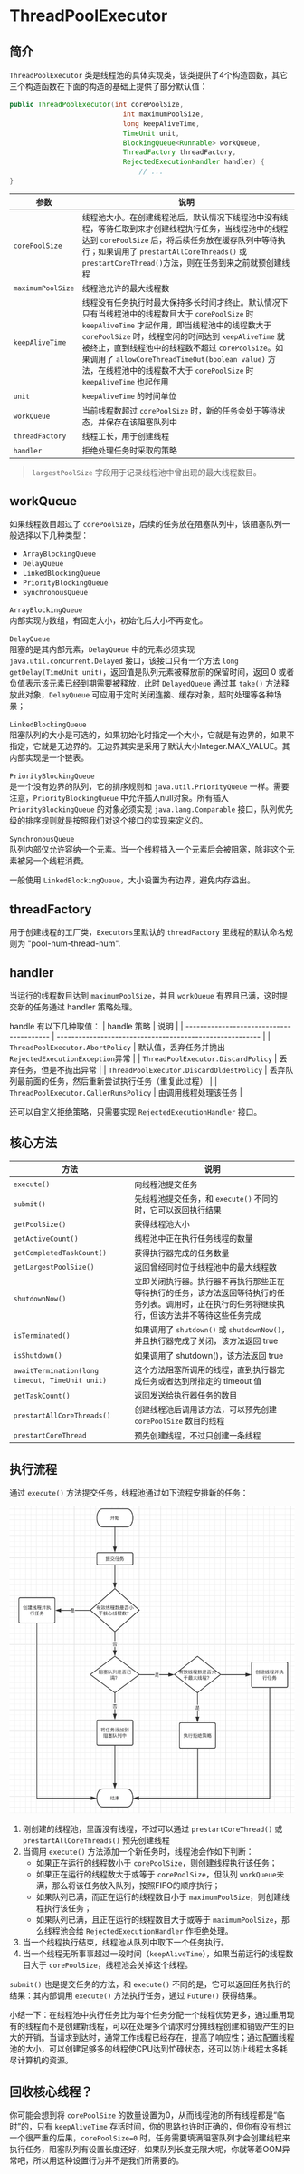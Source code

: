 # ThreadPoolExecutor

## 简介

`ThreadPoolExecutor` 类是线程池的具体实现类，该类提供了4个构造函数，其它三个构造函数在下面的构造的基础上提供了部分默认值：

```java
public ThreadPoolExecutor(int corePoolSize,
                            int maximumPoolSize,
                            long keepAliveTime,
                            TimeUnit unit,
                            BlockingQueue<Runnable> workQueue,
                            ThreadFactory threadFactory,
                            RejectedExecutionHandler handler) {
                                // ...
}
```

| 参数 | 说明  |
| -- | --- |
| `corePoolSize`    | 线程池大小。在创建线程池后，默认情况下线程池中没有线程，等待任取到来才创建线程执行任务，当线程池中的线程达到 `corePoolSize` 后，将后续任务放在缓存队列中等待执行；如果调用了 `prestartAllCoreThreads()` 或 `prestartCoreThread()`方法，则在任务到来之前就预创建线程 |
| `maximumPoolSize` | 线程池允许的最大线程数                                                                                                                                                                                                                                                                                                                                                                        |
| `keepAliveTime`   | 线程没有任务执行时最大保持多长时间才终止。默认情况下只有当线程池中的线程数目大于 `corePoolSize` 时 `keepAliveTime` 才起作用，即当线程池中的线程数大于 `corePoolSize` 时，线程空闲的时间达到 `keepAliveTime` 就被终止，直到线程池中的线程数不超过 `corePoolSize`。如果调用了 `allowCoreThreadTimeOut(boolean value)` 方法，在线程池中的线程数不大于 `corePoolSize` 时 `keepAliveTime` 也起作用 |
| `unit`            | `keepAliveTime` 的时间单位                                                                                                                                                                                                                                                                                                                                                                    |
| `workQueue`       | 当前线程数超过 `corePoolSize` 时，新的任务会处于等待状态，并保存在该阻塞队列中                                                                                                                                                                                                                                                                                                                |
| `threadFactory`   | 线程工长，用于创建线程                                                                                                                                                                                                                                                                                                                                                                        |
| `handler`         | 拒绝处理任务时采取的策略                                                                                                                                                                                                                                                                                                                                                                      |

> `largestPoolSize` 字段用于记录线程池中曾出现的最大线程数目。

## workQueue

如果线程数目超过了 `corePoolSize`，后续的任务放在阻塞队列中，该阻塞队列一般选择以下几种类型：
- `ArrayBlockingQueue`
- `DelayQueue`
- `LinkedBlockingQueue`
- `PriorityBlockingQueue`
- `SynchronousQueue`

`ArrayBlockingQueue`  
内部实现为数组，有固定大小，初始化后大小不再变化。

`DelayQueue`  
阻塞的是其内部元素，`DelayQueue` 中的元素必须实现 `java.util.concurrent.Delayed` 接口，该接口只有一个方法 `long getDelay(TimeUnit unit)`，返回值是队列元素被释放前的保留时间，返回 0 或者负值表示该元素已经到期需要被释放，此时 `DelayedQueue` 通过其 `take()` 方法释放此对象，`DelayQueue` 可应用于定时关闭连接、缓存对象，超时处理等各种场景；

`LinkedBlockingQueue`  
阻塞队列的大小是可选的，如果初始化时指定一个大小，它就是有边界的，如果不指定，它就是无边界的。无边界其实是采用了默认大小Integer.MAX_VALUE。其内部实现是一个链表。

`PriorityBlockingQueue`  
是一个没有边界的队列，它的排序规则和 `java.util.PriorityQueue` 一样。需要注意，`PriorityBlockingQueue` 中允许插入null对象。所有插入 `PriorityBlockingQueue` 的对象必须实现 `java.lang.Comparable` 接口，队列优先级的排序规则就是按照我们对这个接口的实现来定义的。

`SynchronousQueue`  
队列内部仅允许容纳一个元素。当一个线程插入一个元素后会被阻塞，除非这个元素被另一个线程消费。

一般使用 `LinkedBlockingQueue`，大小设置为有边界，避免内存溢出。

## threadFactory
用于创建线程的工厂类，`Executors`里默认的 `threadFactory` 里线程的默认命名规则为 "pool-num-thread-num".

## handler

当运行的线程数目达到 `maximumPoolSize`，并且 `workQueue` 有界且已满，这时提交新的任务通过 handler 策略处理。

handle 有以下几种取值：
| handle 策略                              | 说明                                                     |
| ---------------------------------------- | -------------------------------------------------------- |
| `ThreadPoolExecutor.AbortPolicy`         | 默认值，丢弃任务并抛出`RejectedExecutionException`异常   |
| `ThreadPoolExecutor.DiscardPolicy`       | 丢弃任务，但是不抛出异常                                 |
| `ThreadPoolExecutor.DiscardOldestPolicy` | 丢弃队列最前面的任务，然后重新尝试执行任务（重复此过程） |
| `ThreadPoolExecutor.CallerRunsPolicy`    | 由调用线程处理该任务                                     |

还可以自定义拒绝策略，只需要实现 `RejectedExecutionHandler` 接口。

## 核心方法

| 方法                                            | 说明                                                                                                                                               |
| ----------------------------------------------- | -------------------------------------------------------------------------------------------------------------------------------------------------- |
| `execute()`                                     | 向线程池提交任务                                                                                                                                   |
| `submit()`                                      | 先线程池提交任务，和 `execute()` 不同的时，它可以返回执行结果                                                                                      |
| `getPoolSize()`                                 | 获得线程池大小                                                                                                                                     |
| `getActiveCount()`                              | 线程池中正在执行任务线程的数量                                                                                                                         |
| `getCompletedTaskCount()`                       | 获得执行器完成的任务数量                                                                                                                           |
| `getLargestPoolSize()`                          | 返回曾经同时位于线程池中的最大线程数                                                                                                               |
| `shutdownNow()`                                 | 立即关闭执行器。执行器不再执行那些正在等待执行的任务，该方法返回等待执行的任务列表。调用时，正在执行的任务将继续执行，但该方法并不等待这些任务完成 |
| `isTerminated()`                                | 如果调用了 `shutdown()` 或 `shutdownNow()`，并且执行器完成了关闭，该方法返回 true                                                      |
| `isShutdown()`                                  | 如果调用了 shutdown()，该方法返回 true                                                                                                             |
| `awaitTermination(long timeout, TimeUnit unit)` | 这个方法阻塞所调用的线程，直到执行器完成任务或者达到所指定的 timeout 值                                                                            |
| `getTaskCount()`                                | 返回发送给执行器任务的数目                                                                                                                         |
| `prestartAllCoreThreads()`                      | 创建线程池后调用该方法，可以预先创建 `corePoolSize` 数目的线程                                                                                     |
| `prestartCoreThread`                            | 预先创建线程，不过只创建一条线程                                                                                                                   |

## 执行流程
通过 `execute()` 方法提交任务，线程池通过如下流程安排新的任务：

![](images/2019-09-25-13-44-15.png)

1. 刚创建的线程池，里面没有线程，不过可以通过 `prestartCoreThread()` 或 `prestartAllCoreThreads()` 预先创建线程
2. 当调用 `execute()` 方法添加一个新任务时，线程池会作如下判断：
   - 如果正在运行的线程数小于 `corePoolSize`，则创建线程执行该任务；
   - 如果正在运行的线程数大于或等于 `corePoolSize`，但队列 `workQueue`未满，那么将该任务放入队列，按照FIFO的顺序执行；
   - 如果队列已满，而正在运行的线程数目小于 `maximumPoolSize`，则创建线程执行该任务；
   - 如果队列已满，且正在运行的线程数目大于或等于 `maximumPoolSize`，那么线程池会给 `RejectedExecutionHandler` 作拒绝处理。
3. 当一个线程执行结束，线程池从队列中取下一个任务执行。
4. 当一个线程无所事事超过一段时间（`keepAliveTime`），如果当前运行的线程数目大于 `corePoolSize`，线程池会关掉这个线程。

`submit()` 也是提交任务的方法，和 `execute()` 不同的是，它可以返回任务执行的结果：其内部调用 `execute()` 方法执行任务，通过 `Future()` 获得结果。

小结一下：在线程池中执行任务比为每个任务分配一个线程优势更多，通过重用现有的线程而不是创建新线程，可以在处理多个请求时分摊线程创建和销毁产生的巨大的开销。当请求到达时，通常工作线程已经存在，提高了响应性；通过配置线程池的大小，可以创建足够多的线程使CPU达到忙碌状态，还可以防止线程太多耗尽计算机的资源。

## 回收核心线程？

你可能会想到将 `corePoolSize` 的数量设置为0，从而线程池的所有线程都是“临时”的，只有 `keepAliveTime` 存活时间，你的思路也许时正确的，但你有没有想过一个很严重的后果，`corePoolSize=0` 时，任务需要填满阻塞队列才会创建线程来执行任务，阻塞队列有设置长度还好，如果队列长度无限大呢，你就等着OOM异常吧，所以用这种设置行为并不是我们所需要的。

